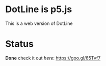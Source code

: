 # DotLine is p5.js
This is a web version of DotLine
# Status
**Done** check it out _here_: https://goo.gl/65Tvf7

